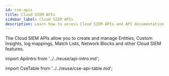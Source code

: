 ```yaml
---
id: cse-apis
title: Cloud SIEM APIs
sidebar_label: Cloud SIEM APIs
description: Learn how to access Cloud SIEM APIs and API documentation.
---
```


The Cloud SIEM APIs allow you to create and manage Entities, Custom Insights, log mappings, Match Lists, Network Blocks and other Cloud SIEM features.

import ApiIntro from '../../reuse/api-intro.md';

<ApiIntro/>

import CseTable from '../../reuse/cse-api-table.md';

<CseTable/>
